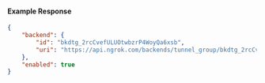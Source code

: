 <!-- Code generated for API Clients. DO NOT EDIT. -->

#### Example Response

```json
{
	"backend": {
		"id": "bkdtg_2rcCvefULUOtwbzrP4WoyQa6xsb",
		"uri": "https://api.ngrok.com/backends/tunnel_group/bkdtg_2rcCvefULUOtwbzrP4WoyQa6xsb"
	},
	"enabled": true
}
```
